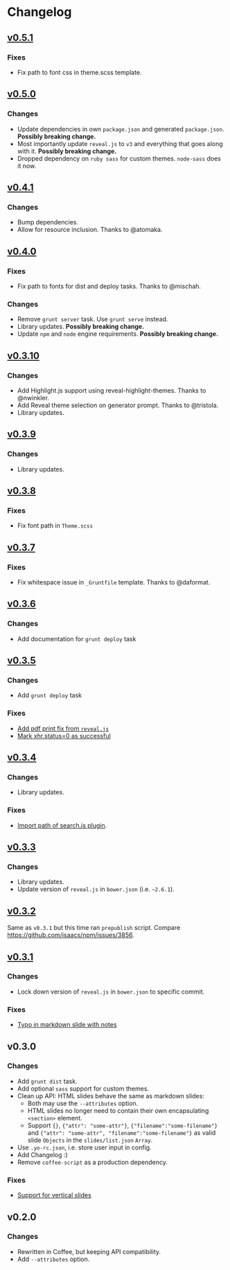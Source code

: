 # Changelog

## [v0.5.1](https://github.com/slara/generator-reveal/compare/v0.5.0...v0.5.1)
### Fixes
 - Fix path to font css in theme.scss template.

## [v0.5.0](https://github.com/slara/generator-reveal/compare/v0.4.1...v0.5.0)
### Changes
 - Update dependencies in own `package.json` and generated `package.json`. **Possibly breaking change.**
 - Most importantly update `reveal.js` to `v3` and everything that goes along with it. **Possibly breaking change.**
 - Dropped dependency on `ruby sass` for custom themes. `node-sass` does it now.

## [v0.4.1](https://github.com/slara/generator-reveal/compare/v0.4.0...v0.4.1)
### Changes
 - Bump dependencies.
 - Allow for resource inclusion. Thanks to @atomaka.


## [v0.4.0](https://github.com/slara/generator-reveal/compare/v0.3.10...v0.4.0)
### Fixes
 - Fix path to fonts for dist and deploy tasks. Thanks to @mischah.

### Changes
 - Remove `grunt server` task. Use `grunt serve` instead.
 - Library updates. **Possibly breaking change.**
 - Update `npm` and `node` engine requirements. **Possibly breaking change.**

## [v0.3.10](https://github.com/slara/generator-reveal/compare/v0.3.9...v0.3.10)
### Changes
 - Add Highlight.js support using reveal-highlight-themes. Thanks to @nwinkler.
 - Add Reveal theme selection on generator prompt. Thanks to @tristola.
 - Library updates.

## [v0.3.9](https://github.com/slara/generator-reveal/compare/v0.3.8...v0.3.9)
### Changes
 - Library updates.

## [v0.3.8](https://github.com/slara/generator-reveal/compare/v0.3.7...v0.3.8)
### Fixes
 - Fix font path in `Theme.scss`

## [v0.3.7](https://github.com/slara/generator-reveal/compare/v0.3.6...v0.3.7)
### Fixes
 - Fix whitespace issue in `_Gruntfile` template. Thanks to @daformat.

## [v0.3.6](https://github.com/slara/generator-reveal/compare/v0.3.5...v0.3.6)
### Changes
 - Add documentation for `grunt deploy` task

## [v0.3.5](https://github.com/slara/generator-reveal/compare/v0.3.4...v0.3.5)
### Changes
 - Add `grunt deploy` task

### Fixes
 - [Add pdf print fix from `reveal.js`](https://github.com/slara/generator-reveal/pull/40)
 - [Mark xhr.status=0 as successful](https://github.com/slara/generator-reveal/pull/36)

## [v0.3.4](https://github.com/slara/generator-reveal/compare/v0.3.3...v0.3.4)
### Changes
 - Library updates.

### Fixes
 - [Import path of search.js plugin](https://github.com/slara/generator-reveal/pull/34).


## [v0.3.3](https://github.com/slara/generator-reveal/compare/v0.3.1...v0.3.3)
### Changes
 - Library updates.
 - Update version of `reveal.js` in `bower.json` (i.e. `~2.6.1`).

## [v0.3.2](https://github.com/slara/generator-reveal/compare/v0.3.0...v0.3.1)
Same as `v0.3.1` but this time ran `prepublish` script. Compare https://github.com/isaacs/npm/issues/3856.

## [v0.3.1](https://github.com/slara/generator-reveal/compare/v0.3.0...v0.3.1)
### Changes
- Lock down version of `reveal.js` in `bower.json` to specific commit.

### Fixes
- [Typo in markdown slide with notes](https://github.com/slara/generator-reveal/issues/28)

## v0.3.0
### Changes
- Add `grunt dist` task.
- Add optional `sass` support for custom themes.
- Clean up API: HTML slides behave the same as markdown slides:
    * Both may use the `--attributes` option.
    * HTML slides no longer need to contain their own encapsulating `<section>` element.
    * Support `{}`, `{"attr": "some-attr"}`, `{"filename":"some-filename"}` and `{"attr": "some-attr", "filename":"some-filename"}` as valid slide `Objects` in the `slides/list.json` `Array`.
- Use `.yo-rc.json`, i.e. store user input in config.
- Add Changelog :)
- Remove `coffee-script` as a production dependency.

### Fixes
- [Support for vertical slides](https://github.com/slara/generator-reveal/pull/27)

## v0.2.0
### Changes
- Rewritten in Coffee, but keeping API compatibility.
- Add `--attributes` option.

